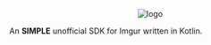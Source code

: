 <div align="center">
    <img alt="logo" src="https://i.imgur.com/jzxw31L.jpg"/>
</div>

An **SIMPLE** unofficial SDK for Imgur written in Kotlin.

